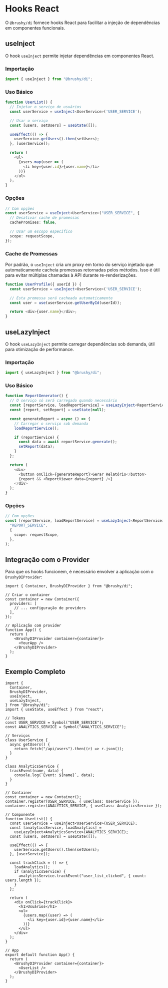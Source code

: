 # Hooks React

O `@brushy/di` fornece hooks React para facilitar a injeção de dependências em componentes funcionais.

## useInject

O hook `useInject` permite injetar dependências em componentes React.

### Importação

```typescript
import { useInject } from "@brushy/di";
```

### Uso Básico

```typescript
function UserList() {
  // Injetar o serviço de usuários
  const userService = useInject<UserService>('USER_SERVICE');

  // Usar o serviço
  const [users, setUsers] = useState([]);

  useEffect(() => {
    userService.getUsers().then(setUsers);
  }, [userService]);

  return (
    <ul>
      {users.map(user => (
        <li key={user.id}>{user.name}</li>
      ))}
    </ul>
  );
}
```

### Opções

```typescript
// Com opções
const userService = useInject<UserService>("USER_SERVICE", {
  // Desativar cache de promessas
  cachePromises: false,

  // Usar um escopo específico
  scope: requestScope,
});
```

### Cache de Promessas

Por padrão, o `useInject` cria um proxy em torno do serviço injetado que automaticamente cacheia promessas retornadas pelos métodos. Isso é útil para evitar múltiplas chamadas à API durante re-renderizações.

```typescript
function UserProfile({ userId }) {
  const userService = useInject<UserService>('USER_SERVICE');

  // Esta promessa será cacheada automaticamente
  const user = use(userService.getUserById(userId));

  return <div>{user.name}</div>;
}
```

## useLazyInject

O hook `useLazyInject` permite carregar dependências sob demanda, útil para otimização de performance.

### Importação

```typescript
import { useLazyInject } from "@brushy/di";
```

### Uso Básico

```typescript
function ReportGenerator() {
  // O serviço só será carregado quando necessário
  const [reportService, loadReportService] = useLazyInject<ReportService>('REPORT_SERVICE');
  const [report, setReport] = useState(null);

  const generateReport = async () => {
    // Carregar o serviço sob demanda
    loadReportService();

    if (reportService) {
      const data = await reportService.generate();
      setReport(data);
    }
  };

  return (
    <div>
      <button onClick={generateReport}>Gerar Relatório</button>
      {report && <ReportViewer data={report} />}
    </div>
  );
}
```

### Opções

```typescript
// Com opções
const [reportService, loadReportService] = useLazyInject<ReportService>(
  "REPORT_SERVICE",
  {
    scope: requestScope,
  },
);
```

## Integração com o Provider

Para que os hooks funcionem, é necessário envolver a aplicação com o `BrushyDIProvider`:

```tsx
import { Container, BrushyDIProvider } from "@brushy/di";

// Criar o container
const container = new Container({
  providers: [
    // ... configuração de providers
  ],
});

// Aplicação com provider
function App() {
  return (
    <BrushyDIProvider container={container}>
      <YourApp />
    </BrushyDIProvider>
  );
}
```

## Exemplo Completo

```tsx
import {
  Container,
  BrushyDIProvider,
  useInject,
  useLazyInject,
} from "@brushy/di";
import { useState, useEffect } from "react";

// Tokens
const USER_SERVICE = Symbol("USER_SERVICE");
const ANALYTICS_SERVICE = Symbol("ANALYTICS_SERVICE");

// Serviços
class UserService {
  async getUsers() {
    return fetch("/api/users").then((r) => r.json());
  }
}

class AnalyticsService {
  trackEvent(name, data) {
    console.log(`Event: ${name}`, data);
  }
}

// Container
const container = new Container();
container.register(USER_SERVICE, { useClass: UserService });
container.register(ANALYTICS_SERVICE, { useClass: AnalyticsService });

// Componente
function UserList() {
  const userService = useInject<UserService>(USER_SERVICE);
  const [analyticsService, loadAnalytics] =
    useLazyInject<AnalyticsService>(ANALYTICS_SERVICE);
  const [users, setUsers] = useState([]);

  useEffect(() => {
    userService.getUsers().then(setUsers);
  }, [userService]);

  const trackClick = () => {
    loadAnalytics();
    if (analyticsService) {
      analyticsService.trackEvent("user_list_clicked", { count: users.length });
    }
  };

  return (
    <div onClick={trackClick}>
      <h1>Usuários</h1>
      <ul>
        {users.map((user) => (
          <li key={user.id}>{user.name}</li>
        ))}
      </ul>
    </div>
  );
}

// App
export default function App() {
  return (
    <BrushyDIProvider container={container}>
      <UserList />
    </BrushyDIProvider>
  );
}
```
